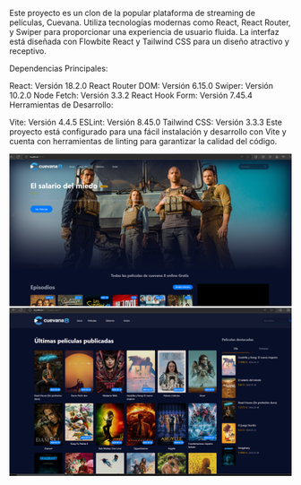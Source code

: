 Este proyecto es un clon de la popular plataforma de streaming de películas, Cuevana. Utiliza tecnologías modernas como React, React Router, y Swiper para proporcionar una experiencia de usuario fluida. La interfaz está diseñada con Flowbite React y Tailwind CSS para un diseño atractivo y receptivo.

Dependencias Principales:

React: Versión 18.2.0
React Router DOM: Versión 6.15.0
Swiper: Versión 10.2.0
Node Fetch: Versión 3.3.2
React Hook Form: Versión 7.45.4
Herramientas de Desarrollo:

Vite: Versión 4.4.5
ESLint: Versión 8.45.0
Tailwind CSS: Versión 3.3.3
Este proyecto está configurado para una fácil instalación y desarrollo con Vite y cuenta con herramientas de linting para garantizar la calidad del código.

![Captura de Pantalla](https://github.com/bytesjotaeme/Cloen-enReact/blob/main/preview1.PNG)
![Captura de Pantalla](https://github.com/bytesjotaeme/Cloen-enReact/blob/main/preview2.PNG)

